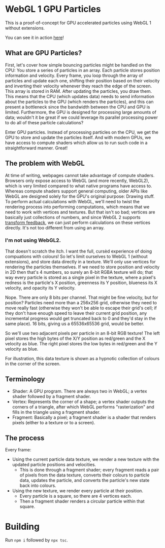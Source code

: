 # WebGL 1 GPU Particles
This is a proof-of-concept for GPU accelerated particles using WebGL 1 without extensions.

You can see it in action [here](https://jorkov-jac.github.io/projects/gpu-particles)!

## What are GPU Particles?
First, let's cover how simple bouncing particles might be handled on the CPU: You store a series of particles in an array. Each particle stores position information and velocity. Every frame, you loop through the array of particles and update each one, shifting their position based on their velocity and inverting their velocity whenever they reach the edge of the screen. This array is stored in RAM. After updating the particles, you draw them. This means that the CPU (which updates data) needs to send information about the particles to the GPU (which renders the particles), and this can present a bottleneck since the bandwidth between the CPU and GPU is limited. Furthermore, the GPU is designed for processing large amounts of data; wouldn't it be great if we could leverage its parallel processing power to do all of these particle calculations?

Enter GPU particles. Instead of processing particles on the CPU, we get the GPU to store and update the particles itself. And with modern GPUs, we have access to compute shaders which allow us to run such code in a straightforward manner. Great!

## The problem with WebGL
At time of writing, webpages cannot take advantage of compute shaders. Browsers only expose access to WebGL (and more recently, WebGL2), which is very limited compared to what native programs have access to. Whereas compute shaders support general computing, older APIs like WebGL are designed solely for the GPU's original purpose: Drawing stuff. To perform actual calculations with WebGL, we'll need to twist the rendering process into performing computations, which means that we need to work with vertices and textures. But that isn't so bad; vertices are basically just collections of numbers, and since WebGL 2 supports [transform feedback](https://developer.mozilla.org/en-US/docs/Web/API/WebGLTransformFeedback), we can just perform calculations on these vertices directly. It's not too different from using an array.

### I'm not using WebGL2.
That doesn't scratch the itch. I want the full, cursèd experience of doing compuations with colours! So let's limit ourselves to WebGL 1 (without extensions), and store data directly in a texture. We'll only use vertices for rendering the particles themselves. If we need to store position and velocity in 2D then that's 4 numbers, so surely an 8-bit RGBA texture will do; that way every particle is stored as a single pixel in the texture, where a pixel's redness is the particle's X position, greenness its Y position, blueness its X velocity, and opacity its Y velocity.

Nope. There are only 8 bits per channel. That might be fine velocity, but for position? Particles need more than a 256x256 grid, otherwise they need to move really fast (otherwise they won't be able to escape their grid's cell; if they don't have enough speed to leave their current grid position, any incremental progress would get truncated back to 0 and they'd stay in the same place). 16 bits, giving us a 65536x65536 grid, would be better.

So we'll use two adjacent pixels per particle in an 8-bit RGB texture! The left pixel stores the high bytes of the X/Y position as red/green and the X velocity as blue. The right pixel stores the low bytes in red/green and the Y velocity as blue.

For illustration, this data texture is shown as a hypnotic collection of colours in the corner of the screen.

## Terminology
- Shader: A GPU program. There are always two in WebGL; a vertex shader followed by a fragment shader.
- Vertex: Represents the corner of a shape; a vertex shader outputs the corners of a triangle, after which WebGL performs "rasterization" and fills in the triangle using a fragment shader.
- Fragment: Basically a pixel; a fragment shader is a shader that renders pixels (either to a texture or to a screen).

## The process
Every frame:
- Using the current particle data texture, we render a new texture with the updated particle positions and velocities.
    - This is done through a fragment shader; every fragment reads a pair of pixels from the data texture, converts their colours to particle data, updates the particle, and converts the particle's new state back into colours.
- Using the new texture, we render every particle at their position.
    - Every particle is a square, so there are 4 vertices each.
    - Then a fragment shader renders a circular particle within that square.

# Building
Run `npm i` followed by `npx tsc`.
